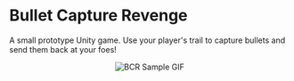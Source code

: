 # Bullet Capture Revenge
A small prototype Unity game. Use your player's trail to capture bullets and send them back at your foes!

<p align="center">
  <img src="https://user-images.githubusercontent.com/31963426/151684218-29d6b2cc-4610-473b-a939-fc96d5bad7f8.gif" alt="BCR Sample GIF">
</p>
